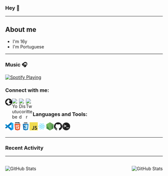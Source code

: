 ### Hey  👋

---

## About me

- I'm 16y
-  I'm Portuguese

---

### Music 🎧

[<img src="https://spotify-now-playing-nine-psi.vercel.app/api/spotify-playing" alt="Spotify Playing" width="350" />](https://open.spotify.com/user/31hl6j5xe6dmm2w43blycpvbpkei?si=638b9366378f4df5)



### Connect with me:

[<img align="left" alt="http://galactical.club" width="22px" src="https://raw.githubusercontent.com/iconic/open-iconic/master/svg/globe.svg" />][website]
[<img align="left" alt="Youtube" width="22px" src="https://cdn.jsdelivr.net/npm/simple-icons@v3/icons/youtube.svg" />][youtube]
[<img align="left" alt="Discord" width="22px" src="https://cdn.jsdelivr.net/npm/simple-icons@v3/icons/twitter.svg" />][twitter]
[<img align="left" alt="Twitter" width="22px" src="https://cdn.jsdelivr.net/npm/simple-icons@v3/icons/discord.svg" />][Discord]

<br />

### Languages and Tools:

<img align="left" alt="Visual Studio Code" width="26px" src="https://raw.githubusercontent.com/github/explore/80688e429a7d4ef2fca1e82350fe8e3517d3494d/topics/visual-studio-code/visual-studio-code.png" />

<img align="left" alt="HTML5" width="26px" src="https://raw.githubusercontent.com/github/explore/80688e429a7d4ef2fca1e82350fe8e3517d3494d/topics/html/html.png" />

<img align="left" alt="CSS3" width="26px" src="https://raw.githubusercontent.com/github/explore/80688e429a7d4ef2fca1e82350fe8e3517d3494d/topics/css/css.png" />

<img align="left" alt="JavaScript" width="26px" src="https://raw.githubusercontent.com/github/explore/80688e429a7d4ef2fca1e82350fe8e3517d3494d/topics/javascript/javascript.png" />

<img align="left" alt="React" width="26px" src="https://raw.githubusercontent.com/github/explore/80688e429a7d4ef2fca1e82350fe8e3517d3494d/topics/react/react.png" />

<img align="left" alt="Node.js" width="26px" src="https://raw.githubusercontent.com/github/explore/80688e429a7d4ef2fca1e82350fe8e3517d3494d/topics/nodejs/nodejs.png" />

<img align="left" alt="GitHub" width="26px" src="https://raw.githubusercontent.com/github/explore/78df643247d429f6cc873026c0622819ad797942/topics/github/github.png" />

<img align="left" alt="Terminal" width="26px" src="https://raw.githubusercontent.com/github/explore/80688e429a7d4ef2fca1e82350fe8e3517d3494d/topics/terminal/terminal.png" />

<br />
<br />

---
### Recent Activity
<!--START_SECTION:activity-->
<!--END_SECTION:activity-->
---
<br />

<img align="left" alt="GitHub Stats" src="https://github-readme-stats.vercel.app/api?username=TheGH0S7&theme=dark&show_icons=true&hide_border=true" />
<img align="right" alt="GitHub Stats" src="https://github-readme-stats.vercel.app/api/top-langs/?username=TheGH0S7&langs_count=100&theme=dark" />

[website]: http://galactical.club
[twitter]: https://twitter.com/1337GH0S7
[youtube]: https://www.youtube.com/channel/UC26lEyktzukauPZbtvPi_EA
[Discord]: https://discordapp.com/users/971406208336556063

